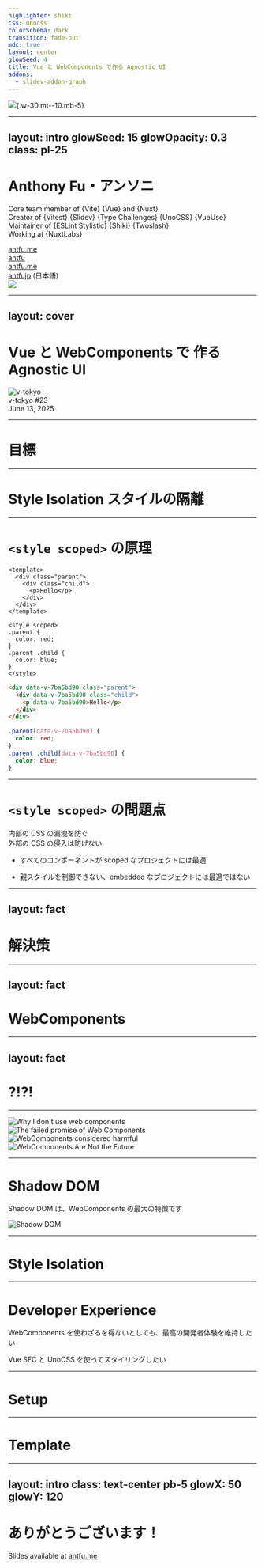 ```yaml
---
highlighter: shiki
css: unocss
colorSchema: dark
transition: fade-out
mdc: true
layout: center
glowSeed: 4
title: Vue と WebComponents で作る Agnostic UI
addons:
  - slidev-addon-graph
---
```


![](/af-logo-animated.svg){.w-30.mt--10.mb-5}

---
layout: intro
glowSeed: 15
glowOpacity: 0.3
class: pl-25
---

# Anthony Fu<span font-jp lang="ja">・アンソニ</span>

<div class="[&>*]:important-leading-10 opacity-80">

Core team member of {Vite} {Vue} and {Nuxt}<br>
Creator of {Vitest} {Slidev} {Type Challenges} {UnoCSS} {VueUse}<br>
Maintainer of {ESLint Stylistic} {Shiki} {Twoslash}<br>
Working at {NuxtLabs}<br>

</div>

<div my-10 w-min flex="~ gap-1" items-center justify-center>
  <div i-ri-user-3-line op50 ma text-xl />
  <div><a href="https://antfu.me" target="_blank" class="border-none! font-300">antfu.me</a></div>
  <div i-ri-github-line op50 ma text-xl ml4/>
  <div><a href="https://github.com/antfu" target="_blank" class="border-none! font-300">antfu</a></div>
  <div i-ri-bluesky-line op50 ma text-xl ml4 />
  <div><a href="https://bsky.app/profile/antfu.me" target="_blank" class="border-none! font-300">antfu.me</a></div>
  <div i-ri-twitter-x-line op50 ma text-xl ml4/>
  <div ws-nowrap><a href="https://twitter.com/antfu7" target="_blank" class="border-none! font-300">antfujp</a><span op50 ws-nowrap text-sm w-max> (日本語)</span></div>
</div>

<img src="https://antfu.me/avatar.png" rounded-full w-35 abs-tr mt-32 mr-22 />

<div flex="~ gap2">

</div>

<!--
まずは自己紹介をさせてください。僕はAnthonyと申します。Vite、Vue、Nuxtのコアメンバーとして活動しており、Vitest、Slidev、Type Challenges、UnoCSS、VueUseなどのオープンソースプロジェクトを作りました。
また、ESLint Stylistic、Shiki、Twoslashのメンテナーもしています。今はNuxtLabsで働いています。

僕のウェブサイト（antfu.me）やGitHubで 見つけられ ますし、日本語用のTwitterアカウント（@antfujp）もあります。
-->

---
layout: cover
---

<h1 flex="~ col">
<div mt1 forward:delay-300 text-white:50 ml10 flex="~ col">
  <span v-click flex="~ gap-2 items-center" text-green>
    Vue と
  </span>
  <span v-click flex="~ gap-2 items-center" text-blue>
    WebComponents で
  </span>
  <span v-click flex="~ gap-2 items-center" text-violet>
    作る Agnostic UI
  </span>
</div>
</h1>

<div abs-br mx-10 my-11 flex="~ col items-end" text-right v-click="3">
  <img src="/v-tokyo.png" alt="v-tokyo" w18 mb1 />
  <div>v-tokyo #23</div>
  <div text-xs opacity-75>June 13, 2025</div>
</div>

---

# 目標


---

# Style Isolation スタイルの隔離

---

# `<style scoped>` の原理

<div grid="~ cols-[1fr_max-content_1fr] gap-4">

```vue [source.vue]
<template>
  <div class="parent">
    <div class="child">
      <p>Hello</p>
    </div>
  </div>
</template>

<style scoped>
.parent {
  color: red;
}
.parent .child {
  color: blue;
}
</style>
```

<div h-full flex>
  <div i-ph-caret-right ma />
</div>

<div>

```html [rendered.html]
<div data-v-7ba5bd90 class="parent">
  <div data-v-7ba5bd90 class="child">
    <p data-v-7ba5bd90>Hello</p>
  </div>
</div>
```

```css [rendered.css]
.parent[data-v-7ba5bd90] {
  color: red;
}
.parent .child[data-v-7ba5bd90] {
  color: blue;
}
```

</div>

</div>

--- 

# `<style scoped>` の問題点 


<div grid="~ cols-2 gap-2" py4>
  <div v-click flex="~ col gap-4 " p4 rounded bg-green:15 text-green1>
    <div text-5xl i-mdi-checkbox-blank-circle-outline inline-block text-green />
    <div>内部の CSS の漏洩を防ぐ </div>
  </div>
  <div v-click flex="~ col gap-4 " p4 rounded bg-rose:15 text-rose1>
    <div text-5xl i-mdi-selection-ellipse-arrow-inside inline-block text-rose />
    <div>外部の CSS の侵入は<span class="text-rose">防げない</span></div>
  </div>
</div>

<v-clicks>

- すべてのコンポーネントが scoped なプロジェクトには最適

- 親スタイルを制御できない、embedded なプロジェクトには最適ではない


</v-clicks>

---
layout: fact
---

# 解決策


---
layout: fact
---

# WebComponents

---
layout: fact
---

# ?!?!

<!--

-->

---


<img src="/wc-rich.png" alt="Why I don't use web components" op75 border="~ main rounded-lg" shadow-2xl w-150 absolute left-5 top-10 />
<img src="/wc-lea.png" alt="The failed promise of Web Components" op75 border="~ main rounded-lg" shadow-2xl w-100 absolute left-8 top-68 />
<img src="/wc-mayank.png" alt="WebComponents considered harmful" border="~ main rounded-lg" shadow-2xl w-120 absolute left-100 top-98 />
<img src="/wc-ryan.png" alt="WebComponents Are Not the Future" border="~ main rounded-lg" shadow-2xl w-150 absolute left-90 top-45 />

<!--

有名な開発者たちが書いたこういう投稿、見たことがあるかもしれません。

例えば、Svelte の作者の Rich Harris は、なんで WebComponents を使わないか説明してた。

また、Solid の作者の Ryan Carniato は、"WebComponents は未来ではない" と言っています。

その他にも、たくさんの開発者が WebComponents に対して否定的な意見を述べています。

それらの投稿では、WebComponents の設計上の欠陥を指摘しています。
もし興味がある方は、ぜひ読んでみてください。

私も実は彼らに同意しています。

しかし、それらの話は今日のテーマではありません。

欠点があっても、今日も WebComponents を紹介したいと思います。

どうして WebComponents を使うのか？

それは、Shadow DOM のおかげです。
-->

---

# Shadow DOM

Shadow DOM は、WebComponents の最大の特徴です

<img src="/shadow-dom.png" alt="Shadow DOM" shadow-2xl w-150 shadow-none />

<!--


-->

--- 

# Style Isolation

---

# Developer Experience

WebComponents を使わざるを得ないとしても、最高の開発者体験を維持したい

Vue SFC と UnoCSS を使ってスタイリングしたい



---

# Setup

---

# Template




---
layout: intro
class: text-center pb-5
glowX: 50
glowY: 120
---

<h1 lang="ja" font-jp text-4xl>
ありがとうございます！
</h1>

Slides available at [antfu.me](https://antfu.me)

<!--
That's all for my talk today. You can find the slides on my website antfu.me.

ありがとうございます！ このあとのカンファレンスもお楽しみください。
-->
